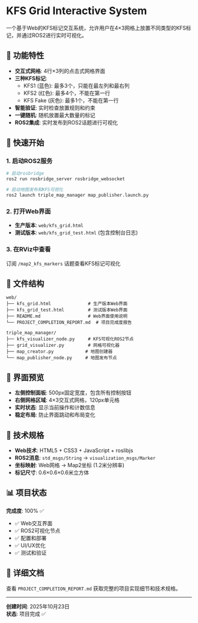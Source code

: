 # KFS Grid Interactive System

一个基于Web的KFS标记交互系统，允许用户在4×3网格上放置不同类型的KFS标记，并通过ROS2进行实时可视化。

## 🎯 功能特性

- **交互式网格**: 4行×3列的点击式网格界面
- **三种KFS标记**:
  - KFS1 (蓝色): 最多3个，只能在最左列和最右列
  - KFS2 (红色): 最多4个，不能在第一行
  - KFS Fake (灰色): 最多1个，不能在第一行
- **智能验证**: 实时检查放置规则和约束
- **一键随机**: 随机放置最大数量的标记
- **ROS2集成**: 实时发布到ROS2话题进行可视化

## 🚀 快速开始

### 1. 启动ROS2服务
```bash
# 启动rosbridge
ros2 run rosbridge_server rosbridge_websocket

# 启动地图发布和KFS可视化
ros2 launch triple_map_manager map_publisher.launch.py
```

### 2. 打开Web界面
- **生产版本**: `web/kfs_grid.html`
- **测试版本**: `web/kfs_grid_test.html` (包含控制台日志)

### 3. 在RViz中查看
订阅 `/map2_kfs_markers` 话题查看KFS标记可视化

## 📁 文件结构

```
web/
├── kfs_grid.html              # 生产版本Web界面
├── kfs_grid_test.html         # 测试版本Web界面
├── README.md                  # Web界面使用说明
└── PROJECT_COMPLETION_REPORT.md  # 项目完成度报告

triple_map_manager/
├── kfs_visualizer_node.py     # KFS可视化ROS2节点
├── grid_visualizer.py         # 网格可视化器
├── map_creator.py            # 地图创建器
└── map_publisher_node.py     # 地图发布节点
```

## 🎨 界面预览

- **左侧控制面板**: 500px固定宽度，包含所有控制按钮
- **右侧网格区域**: 4×3交互式网格，120px单元格
- **实时状态**: 显示当前操作和计数信息
- **稳定布局**: 防止界面跳动和布局变化

## 🔧 技术规格

- **Web技术**: HTML5 + CSS3 + JavaScript + roslibjs
- **ROS2消息**: `std_msgs/String` → `visualization_msgs/Marker`
- **坐标映射**: Web网格 → Map2坐标 (1.2米分辨率)
- **标记尺寸**: 0.6×0.6×0.6米立方体

## 📊 项目状态

**完成度**: 100% ✅

- ✅ Web交互界面
- ✅ ROS2可视化节点  
- ✅ 配置和部署
- ✅ UI/UX优化
- ✅ 测试和验证

## 📝 详细文档

查看 `PROJECT_COMPLETION_REPORT.md` 获取完整的项目实现细节和技术规格。

---
**创建时间**: 2025年10月23日  
**状态**: 项目完成 ✅
